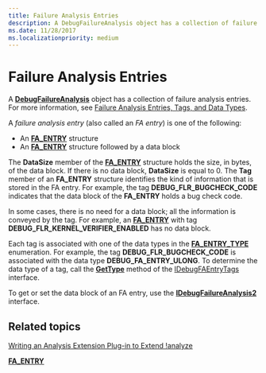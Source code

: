 ```yaml
---
title: Failure Analysis Entries
description: A DebugFailureAnalysis object has a collection of failure analysis entries.
ms.date: 11/28/2017
ms.localizationpriority: medium
---
```


# Failure Analysis Entries


A [**DebugFailureAnalysis**](/windows-hardware/drivers/ddi/extsfns/nn-extsfns-idebugfailureanalysis2) object has a collection of failure analysis entries. For more information, see [Failure Analysis Entries, Tags, and Data Types](writing-an-analysis-extension-to-extend--analyze.md#failure-analysis-entries-tags-and-data-types).

A *failure analysis entry* (also called an *FA entry*) is one of the following:

-   An [**FA\_ENTRY**](/windows-hardware/drivers/ddi/extsfns/ns-extsfns-_fa_entry) structure
-   An [**FA\_ENTRY**](/windows-hardware/drivers/ddi/extsfns/ns-extsfns-_fa_entry) structure followed by a data block

The **DataSize** member of the [**FA\_ENTRY**](/windows-hardware/drivers/ddi/extsfns/ns-extsfns-_fa_entry) structure holds the size, in bytes, of the data block. If there is no data block, **DataSize** is equal to 0. The **Tag** member of an **FA\_ENTRY** structure identifies the kind of information that is stored in the FA entry. For example, the tag **DEBUG\_FLR\_BUGCHECK\_CODE** indicates that the data block of the **FA\_ENTRY** holds a bug check code.

In some cases, there is no need for a data block; all the information is conveyed by the tag. For example, an [**FA\_ENTRY**](/windows-hardware/drivers/ddi/extsfns/ns-extsfns-_fa_entry) with tag **DEBUG\_FLR\_KERNEL\_VERIFIER\_ENABLED** has no data block.

Each tag is associated with one of the data types in the [**FA\_ENTRY\_TYPE**](/windows-hardware/drivers/ddi/extsfns/ne-extsfns-_fa_entry_type) enumeration. For example, the tag **DEBUG\_FLR\_BUGCHECK\_CODE** is associated with the data type **DEBUG\_FA\_ENTRY\_ULONG**. To determine the data type of a tag, call the [**GetType**](/windows-hardware/drivers/ddi/extsfns/nf-extsfns-idebugfaentrytags-gettype) method of the [IDebugFAEntryTags](/windows-hardware/drivers/ddi/extsfns/nn-extsfns-idebugfaentrytags) interface.

To get or set the data block of an FA entry, use the [**IDebugFailureAnalysis2**](/windows-hardware/drivers/ddi/extsfns/nn-extsfns-idebugfailureanalysis2) interface.

## <span id="related_topics"></span>Related topics


[Writing an Analysis Extension Plug-in to Extend !analyze](writing-an-analysis-extension-to-extend--analyze.md)

[**FA\_ENTRY**](/windows-hardware/drivers/ddi/extsfns/ns-extsfns-_fa_entry)

 

